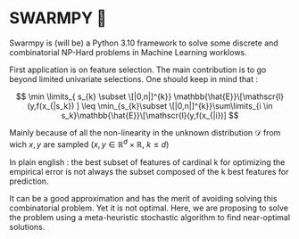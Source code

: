 # SWARMPY 🐜

Swarmpy is (will be) a Python 3.10 framework to solve some discrete and combinatorial NP-Hard problems in Machine Learning worklows.

First application is on feature selection. The main contribution is to go beyond limited univariate selections. 
One should keep in mind that : 

$$ \min \limits_{ s_{k} \subset \[|0,n|]^{k}} \mathbb{\hat{E}}\[\mathscr{l} (y,f(x_{|s_k}) ] \leq \min_{s_{k}\subset \[|0,n|]^{k}}\sum\limits_{i \in s_k}\mathbb{\hat{E}}\[\mathscr{l}(y,f(x_{|i})] $$

Mainly because of all the non-linearity in the unknown distribution $\mathcal{D}$ from wich $x,y$ are sampled ($x,y \in \mathbb{R}^d\times\mathbb{R}$, $k \leq d$)

In plain english : the best subset of features of cardinal k for optimizing the empirical error is not always the subset composed of the k best features for prediction. 

It can be a good approximation and has the merit of avoiding solving this combinatorial problem. Yet it is not optimal. Here, we are proposing to solve the problem using a meta-heuristic stochastic algorithm to find near-optimal solutions.

